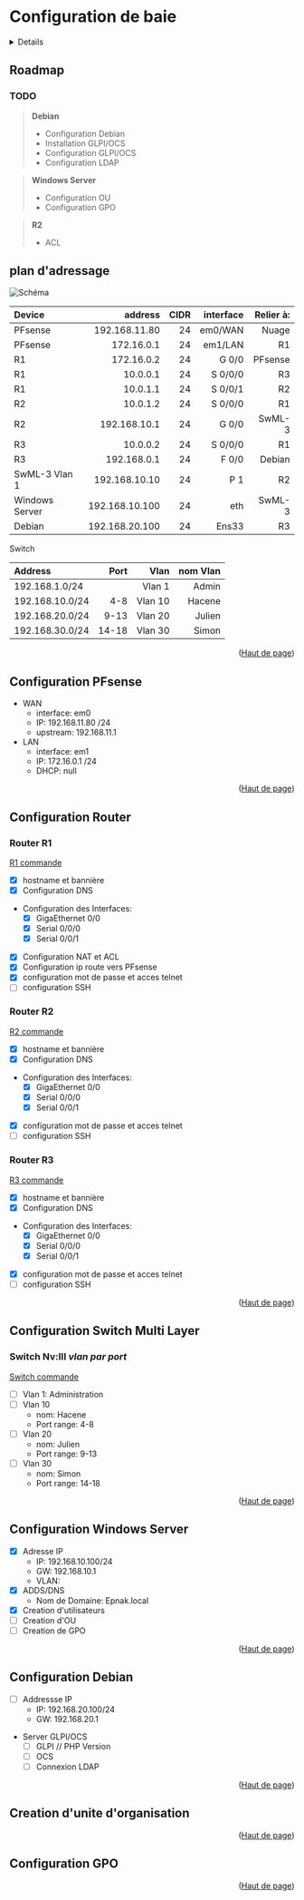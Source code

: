 # Configuration de baie

<a name="haut-de-page">

<details>
  <summary>Index</summary>
  <ol>
    <li>
      <a href="#Roadmap">Roadmap</a>
      <ul>
        <li><a href="#TODO">TODO</a></li>
      </ul>
    </li>
    <li>
      <a href="#plan-dadressage">Plan d'adressage</a>
      <ul>
        <li><a href="#schema">Schéma</a></li>
        <li><a href="#table-d-adresses">Table d'adresses</a></li>
      </ul>
    </li>
    <li><a href="#configuration-pfsense">Configuration Pfsense</a></li>
    <li>
      <a href="#configuration-router">Configuration routers</a>
      <ul>
        <li><a href="#router-r1">Router R1</a></li>
        <li><a href="#router-r2">Router R2</a></li>
        <li><a href="#router-r3">Router R3</a></li>
      </ul>
    </li>
    <li>
      <a href="#configuration-switch-multi-layer">Switch MultiLayer</a>
      <ul>
        <li><a href="#switch-nviii-vlan-par-port">Switch Niveau III <I>Vlan par port</I></a></li>
      </ul>
    </li>
    <li><a href="#configuration-windows-server">Configuration Windows Server</a></li>
    <li><a href="#configuration-debian">Configuration Debian</a></li>
    <li><a href="#creation-dunite-dorganisation">#création d'unité d'organisation</a></li>
    <li><a href="#configuration-gpo">Configuration GPO</a></li>
  </ol>
</details>

## Roadmap

### TODO

>   **Debian**
> - Configuration Debian
> - Installation GLPI/OCS
> - Configuration GLPI/OCS
> - Configuration LDAP

> **Windows Server**
> - Configuration OU
> - Configuration GPO

> **R2**
> - ACL

## plan d'adressage

<a name="schema"></a>

<img src=".\Img\SchemaBaie.png" alt="Schéma">

<a name="table-d-adresses"></a>

|Device        |        address| CIDR| interface| Relier à:|
|:-------------|--------------:|----:|---------:|---------:|
|PFsense       |  192.168.11.80|   24|   em0/WAN|     Nuage|
|PFsense       |     172.16.0.1|   24|   em1/LAN|        R1|
|R1            |     172.16.0.2|   24|     G 0/0|   PFsense|
|R1            |       10.0.0.1|   24|   S 0/0/0|        R3|
|R1            |       10.0.1.1|   24|   S 0/0/1|        R2|
|R2            |       10.0.1.2|   24|   S 0/0/0|        R1|
|R2            |   192.168.10.1|   24|     G 0/0|    SwML-3|
|R3            |       10.0.0.2|   24|   S 0/0/0|        R1|
|R3            |    192.168.0.1|   24|     F 0/0|    Debian|
|SwML-3 Vlan 1 |  192.168.10.10|   24|       P 1|        R2|
|Windows Server| 192.168.10.100|   24|       eth|    SwML-3|
|Debian        | 192.168.20.100|   24|     Ens33|        R3|

Switch

|Address         |  Port|    Vlan|nom Vlan|
|:---------------|-----:|-------:|-------:|
|192.168.1.0/24  |      |  Vlan 1|   Admin|
|192.168.10.0/24 |   4-8| Vlan 10|  Hacene|
|192.168.20.0/24 |  9-13| Vlan 20|  Julien|
|192.168.30.0/24 | 14-18| Vlan 30|   Simon|

<p align="right">(<a href="#haut-de-page">Haut de page</a>)</p>

## Configuration PFsense

+ WAN
  + interface: em0
  + IP: 192.168.11.80 /24
  + upstream: 192.168.11.1
+ LAN
  + interface: em1
  + IP: 172.16.0.1 /24
  + DHCP: null

<p align="right">(<a href="#haut-de-page">Haut de page</a>)</p>

## Configuration Router

### Router R1

<a href=".\Config\Routers\R1.config">R1 commande</a>

+ [x] hostname et bannière
+ [x] Configuration DNS
+ Configuration des Interfaces:
  + [x] GigaEthernet 0/0
  + [x] Serial 0/0/0
  + [x] Serial 0/0/1
+ [x] Configuration NAT et ACL
+ [x] Configuration ip route vers PFsense
+ [x] configuration mot de passe et acces telnet
+ [ ] configuration SSH

### Router R2

<a href=".\Config\Routers\R2.config">R2 commande</a>

+ [x] hostname et bannière
+ [x] Configuration DNS
+ Configuration des Interfaces:
  + [x] GigaEthernet 0/0
  + [x] Serial 0/0/0
  + [x] Serial 0/0/1
+ [x] configuration mot de passe et acces telnet
+ [ ] configuration SSH

### Router R3

<a href=".\Config\Routers\R3.config">R3 commande</a>

+ [x] hostname et bannière
+ [x] Configuration DNS
+ Configuration des Interfaces:
  + [x] GigaEthernet 0/0
  + [x] Serial 0/0/0
  + [x] Serial 0/0/1
+ [x] configuration mot de passe et acces telnet
+ [ ] configuration SSH

<p align="right">(<a href="#haut-de-page">Haut de page</a>)</p>

## Configuration Switch Multi Layer

### Switch Nv:III *vlan par port*

<a href=".\Config\Switch\SwML.config">Switch commande</a>

+ [ ] Vlan 1: Administration
+ [ ] Vlan 10
  + nom: Hacene
  + Port range: 4-8
+ [ ] Vlan 20
  + nom: Julien
  + Port range: 9-13
+ [ ] Vlan 30
  + nom: Simon
  + Port range: 14-18

<p align="right">(<a href="#haut-de-page">Haut de page</a>)</p>

## Configuration Windows Server

+ [x] Adresse IP
  + IP: 192.168.10.100/24
  + GW: 192.168.10.1
  + VLAN:
+ [x] ADDS/DNS
  + Nom de Domaine: Epnak.local
+ [x] Creation d'utilisateurs
+ [ ] Creation d'OU
+ [ ] Creation de GPO

<p align="right">(<a href="#haut-de-page">Haut de page</a>)</p>

## Configuration Debian

+ [ ] Addressse IP
  + IP: 192.168.20.100/24
  + GW: 192.168.20.1
+ Server GLPI/OCS
  + [ ] GLPI // PHP Version
  + [ ] OCS
  + [ ] Connexion LDAP

<p align="right">(<a href="#haut-de-page">Haut de page</a>)</p>

## Creation d'unite d'organisation

<p align="right">(<a href="#haut-de-page">Haut de page</a>)</p>

## Configuration GPO


<p align="right">(<a href="#haut-de-page">Haut de page</a>)</p>
